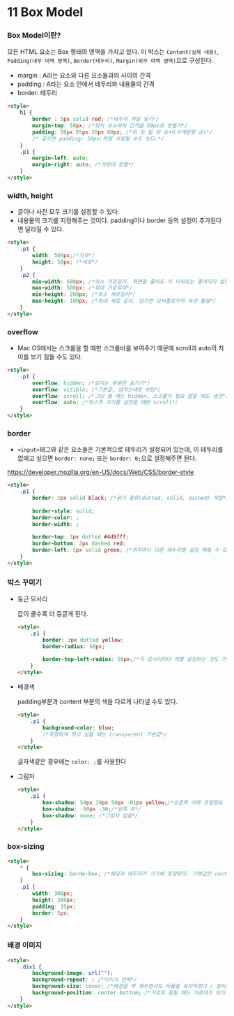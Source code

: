 # 11 Box Model



### Box Model이란?

모든 HTML 요소는 Box 형태의 영역을 가지고 있다. 이 박스는 `Content(실제 내용)`, `Padding(내부 여백 영역)`, `Border(테두리)`, `Margin(외부 여백 영역)`으로 구성된다.

+  margin : A라는 요소와 다른 요소들과의 사이의 간격
+ padding : A라는 요소 안에서 테두리와 내용물의 간격 
+ border: 테두리



```html
<style>
    h1 {
        border : 5px solid red; /*테두리 색깔 넣기*/
        margin-top: 50px; /*위의 요소와의 간격을 50px로 만들기*/
        padding: 50px 65px 20px 80px; /*위 오 밑 왼 순서(시계방향 순)*/
        /* 같으면 padding: 50px;처럼 사용할 수도 있다.*/
    }
    .p1 {
        margin-left: auto;
        margin-right: auto; /*가운데 정렬*/
    }
</style>
```



### width, height

+ 글이나 사진 모두 크기를 설정할 수 있다.
+ 내용물의 크기를 지정해주는 것이다. padding이나 border 등의 설정이 추가된다면 달라질 수 있다.

```html
<style>
    .p1 {
        width: 500px;/*가로*/
        height: 50px; /*세로*/
    }
    .p2 {
        min-width: 500px; /*최소 가로길이. 화면을 줄여도 이 이하로는 줄여지지 않는다.*/
        max-width: 500px; /*최대 가로길이*/
        min-height: 200px; /*최소 세로길이*/
        max-height: 100px; /*최대 세로 길이. 넘치면 오버플로우의 속성 활용*/
    }
</style>
```



### overflow

+ Mac OS에서는 스크롤을 할 때만 스크롤바를 보여주기 때문에 scroll과 auto의 차이를 보기 힘들 수도 있다.

```html
<style>
    .p1 {
        overflow: hidden; /*넘치는 부분은 숨기기*/
        overflow: visible; /*기본값, 넘치는대로 보임*/
        overflow: scroll; /*그냥 볼 때는 hidden, 스크롤이 필요 없을 때도 생김*/
        overflow: auto; /*박스의 크기를 넘었을 때만 scroll*/
    }
</style>
```



### border

+ `<input>`태그와 같은 요소들은 기본적으로 테두리가 설정되어 있는데, 이 테두리를 없애고 싶으면 `border: none;` 또는 `border: 0;`으로 설정해주면 된다.

https://developer.mozilla.org/en-US/docs/Web/CSS/border-style

```html
<style>
    .p1 {
        border: 2px solid black; /*굵기 종류(dotted, solid, dashed) 색깔*/
        
        border-style: solid; 
        border-color: ;
        border-width: ;
        
        border-top: 3px dotted #4d9fff;
  		border-bottom: 2px dashed red;
  		border-left: 5px solid green; /*위치마다 다른 테두리를 설정 해줄 수 있다.*/
    }
</style>
```



### 박스 꾸미기

+ 둥근 모서리

  값이 클수록 더 둥글게 된다.

  ```html
  <style>
      .p1 {
          border: 3px dotted yellow;
          border-radius: 50px;
          
          border-top-left-radius: 50px;/*각 모서리마다 개별 설정하는 것도 가능하다*/
      }
  </style>
  ```

  

+ 배경색

  padding부분과 content 부분의 색을 다르게 나타낼 수도 있다.

  ```html
  <style>
      .p1 {
          background-color: blue;
          /*투명하게 하고 싶을 때는 transparent 기본값*/
      }
  </style>
  ```

  글자색같은 경우에는 `color: ;`를 사용한다

  

+ 그림자

  ```html
  <style>
      .p1 {
          box-shadow: 50px 30px 50px -01px yellow;/*오른쪽 아래 흐림정도 그림자크기 색깔*/
          box-shadow: -50px -30;/*왼쪽 위*/
          box-shadow: none; /*그림자 없음*/
      }
  </style>
  ```



### box-sizing

```html
<style>
    * {
        box-sizing: borde-box; /*패딩과 테두리가 크기에 포함된다. 기본값은 content-box*/
    }
    .p1 {
        width: 300px;
        height: 200px;
        padding: 35px;
        border: 5px;
    }
</style>
```



### 배경 이미지

```html
<style>
    .div1 {
        background-image: url("");
        background-repeat: ; /*이미지 반복*/
        background-size: cover; /*배경을 꽉 채우면서도 비율을 유지하겠다 / 잘리는 부분이 생김*/
        background-position: center bottom; /*가로로 잘릴 때는 가운데가 보이게, 세로로 잘릴 때는 아래쪽이 보이게 함*/
    }
</style>
```
